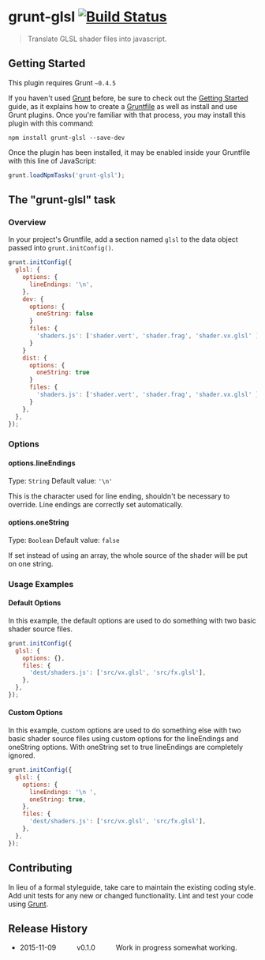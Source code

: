 # grunt-glsl [![Build Status](https://travis-ci.org/marcopompili/grunt-glsl.svg?branch=master)](https://travis-ci.org/marcopompili/grunt-glsl)

> Translate GLSL shader files into javascript.

## Getting Started

This plugin requires Grunt `~0.4.5`

If you haven't used [Grunt](http://gruntjs.com/) before, be sure to check out
the [Getting Started](http://gruntjs.com/getting-started) guide, as it explains
how to create a [Gruntfile](http://gruntjs.com/sample-gruntfile) as well as
install and use Grunt plugins. Once you're familiar with that process, you may
install this plugin with this command:

```shell
npm install grunt-glsl --save-dev
```

Once the plugin has been installed, it may be enabled inside your Gruntfile with
this line of JavaScript:

```js
grunt.loadNpmTasks('grunt-glsl');
```

## The "grunt-glsl" task

### Overview

In your project's Gruntfile, add a section named `glsl` to the data
object passed into `grunt.initConfig()`.

```js
grunt.initConfig({
  glsl: {
    options: {
      lineEndings: '\n',
    },
    dev: {
      options: {
        oneString: false
      }
      files: {
        'shaders.js': ['shader.vert', 'shader.frag', 'shader.vx.glsl' ]
      }
    }
    dist: {
      options: {
        oneString: true
      }
      files: {
        'shaders.js': ['shader.vert', 'shader.frag', 'shader.vx.glsl' ]
      }
    },
  },
});
```

### Options

#### options.lineEndings

Type: `String`
Default value: `'\n'`

This is the character used for line ending, shouldn't be necessary to override.
Line endings are correctly set automatically.

#### options.oneString

Type: `Boolean`
Default value: `false`

If set instead of using an array, the whole source of the shader will be put
on one string.

### Usage Examples

#### Default Options

In this example, the default options are used to do something with two basic
shader source files.

```js
grunt.initConfig({
  glsl: {
    options: {},
    files: {
      'dest/shaders.js': ['src/vx.glsl', 'src/fx.glsl'],
    },
  },
});
```

#### Custom Options

In this example, custom options are used to do something else with two basic
shader source files using custom options for the lineEndings and oneString
options. With oneString set to true lineEndings are completely ignored.

```js
grunt.initConfig({
  glsl: {
    options: {
      lineEndings: '\n ',
      oneString: true,
    },
    files: {
      'dest/shaders.js': ['src/vx.glsl', 'src/fx.glsl'],
    },
  },
});
```

## Contributing

In lieu of a formal styleguide, take care to maintain the existing coding style.
Add unit tests for any new or changed functionality. Lint and test your code
using [Grunt](http://gruntjs.com/).

## Release History

*   2015-11-09   v0.1.0   Work in progress somewhat working.
